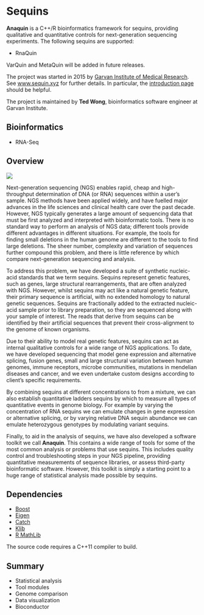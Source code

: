 # Sequins

**Anaquin** is a C++/R bioinformatics framework for sequins, providing qualitative and quantitative controls for next-generation sequencing experiments. The following sequins are supported:

<ul>
<li>RnaQuin
</ul>

VarQuin and MetaQuin will be added in future releases.

The project was started in 2015 by <a href='https://www.google.com.au/url?sa=t&rct=j&q=&esrc=s&source=web&cd=1&cad=rja&uact=8&ved=0CB4QFjAAahUKEwiWt5b-7p3IAhWEjJQKHcxhDMg&url=http%3A%2F%2Fwww.garvan.org.au%2F&usg=AFQjCNF03pFvjJsIYqEbmxMV3SBTC5PJxg&sig2=jxHlEHfy_CNSJ4cZyVfvVQ'>Garvan Institute of Medical Research</a>. See <a href='http://www.sequin.xyz'>www.sequin.xyz</a> for further details. In particular, the <a href='www.sequin.xyz/about/introduction/'>introduction page</a> should be helpful.

The project is maintained by <b>Ted Wong</b>, bioinformatics software engineer at Garvan Institute.

## Bioinformatics

<ul>
<li>RNA-Seq</li>
</ul>

## Overview

<img src='http://www.anaquin.org/wp-content/uploads/2015/07/About_Intro_F1_3.svg'>

Next-generation sequencing (NGS) enables rapid, cheap and high-throughput determination of DNA (or RNA) sequences within a user’s sample. NGS methods have been applied widely, and have fuelled major advances in the life sciences and clinical health care over the past decade. However, NGS typically generates a large amount of sequencing data that must be first analyzed and interpreted with bioinformatic tools. There is no standard way to perform an analysis of NGS data; different tools provide different advantages in different situations. For example, the tools for finding small deletions in the human genome are different to the tools to find large deletions. The sheer number, complexity and variation of sequences further compound this problem, and there is little reference by which compare next-generation sequencing and analysis.

To address this problem, we have developed a suite of synthetic nucleic-acid standards that we term sequins. Sequins represent genetic features, such as genes, large structural rearrangements, that are often analyzed with NGS. However, whilst sequins may act like a natural genetic feature, their primary sequence is artificial, with no extended homology to natural genetic sequences. Sequins are fractionally added to the extracted nucleic-acid sample prior to library preparation, so they are sequenced along with your sample of interest. The reads that derive from sequins can be identified by their artificial sequences that prevent their cross-alignment to the genome of known organisms. 

Due to their ability to model real genetic features, sequins can act as internal qualitative controls for a wide range of NGS applications. To date, we have developed sequencing that model gene expression and alternative splicing, fusion genes, small and large structural variation between human genomes, immune receptors, microbe communities, mutations in mendelian diseases and cancer, and we even undertake custom designs according to client’s specific requirements.

By combining sequins at different concentrations to from a mixture, we can also establish quantitative ladders sequins by which to measure all types of quantitative events in genome biology. For example by varying the concentration of RNA sequins we can emulate changes in gene expression or alternative splicing, or by varying relative DNA sequin abundance we can emulate heterozygous genotypes by modulating variant sequins.

Finally, to aid in the analysis of sequins, we have also developed a software toolkit we call <b>Anaquin</b>. This contains a wide range of tools for some of the most common analysis or problems that use sequins. This includes quality control and troubleshooting steps in your NGS pipeline, providing quantitative measurements of sequence libraries, or assess third-party bioinformatic software. However, this toolkit is simply a starting point to a huge range of statistical analysis made possible by sequins.

## Dependencies

<ul>
<li> <a href='http://www.boost.org/users/download/'>Boost</a>
<li> <a href='http://eigen.tuxfamily.org'>Eigen</a>
<li> <a href='https://github.com/philsquared/Catch'>Catch</a>
<li> <a href='https://github.com/attractivechaos/klib'>Klib</a>
<li> <a href='https://packages.debian.org/search?keywords=r-mathlib'>R MathLib</a>
</ul>

The source code requires a C++11 compiler to build.

## Summary

<ul>
<li> Statistical analysis</li>
<li> Tool modules</li>
<li> Genome comparison</li>
<li> Data visualization</li>
<li> Bioconductor</li>
</ul>
